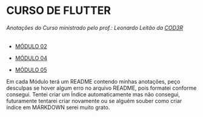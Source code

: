 # CURSO DE FLUTTER
###### Anotações do Curso ministrado pelo prof.: Leonardo Leitão da [COD3R](https://www.cod3r.com.br)

* [MÓDULO 02](https://github.com/MarckVinny/CursoFlutter/tree/main/Modulo02/projeto_perguntas)

* [MÓDULO 04](https://github.com/MarckVinny/CursoFlutter/tree/main/Modulo04/expenses)

* [MÓDULO 05](https://github.com/MarckVinny/CursoFlutter/tree/main/Modulo05/expenses)

Em cada Módulo terá um README contendo minhas anotações, peço desculpas se hover algum erro no arquivo README, pois formatei conforme consegui.
Tentei criar um Índice automaticamente mas não consegui, futuramente tentarei criar novamente ou se alguém souber como criar índice em MARKDOWN serei muito grato.